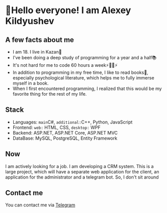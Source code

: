 
# 👋Hello everyone! I am Alexey Kildyushev
## A few facts about me
- I am 18. I live in Kazan🐉
- I've been doing a deep study of programming for a year and a half📚
- It's not hard for me to code 60 hours a week⚡👨‍💻⚡
- In addition to programming in my free time, I like to read books📖, especially psychological literature, which helps me to fully immerse myself in a book.
- When I first encountered programming, I realized that this would be my favorite thing for the rest of my life.
## Stack
- Languages: `main`C#, `additional:`C++, Python, JavaScript
- Frontend: `web:` HTML, CSS, `desktop:` WPF
- Backend: ASP.NET, ASP.NET Core, ASP.NET MVC
- DataBase: MySQL, PostgreSQL, Entity Framework
## Now
I am actively looking for a job. I am developing a CRM system. This is a large project, which will have a separate web application for the client, an application for the administrator and a telegram bot. So, I don't sit around 
## Contact me
You can contact me via [Telegram](https://t.me/AlexeyKildyushev)
